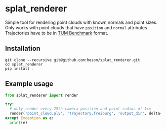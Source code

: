 # splat_renderer
Simple tool for rendering point clouds with known normals and point sizes. Only works with point clouds that have `position` and `normal` attributes. Trajectories have to be in [TUM Benchmark](https://vision.in.tum.de/data/datasets/rgbd-dataset/file_formats) format.

## Installation
```
git clone --recursive git@github.com:hesom/splat_renderer.git
cd splat_renderer
pip install .
```

## Example usage
```python
from splat_renderer import render

try:
  # only render every 25th camera position and point radius of 1cm
  render('point_cloud.ply', 'trajectory.freiburg', 'output_dir', delta=25, pointSize=1e-2, method="ewa", surfaceThickness=0.1)
except Exception as e:
  print(e)
```
